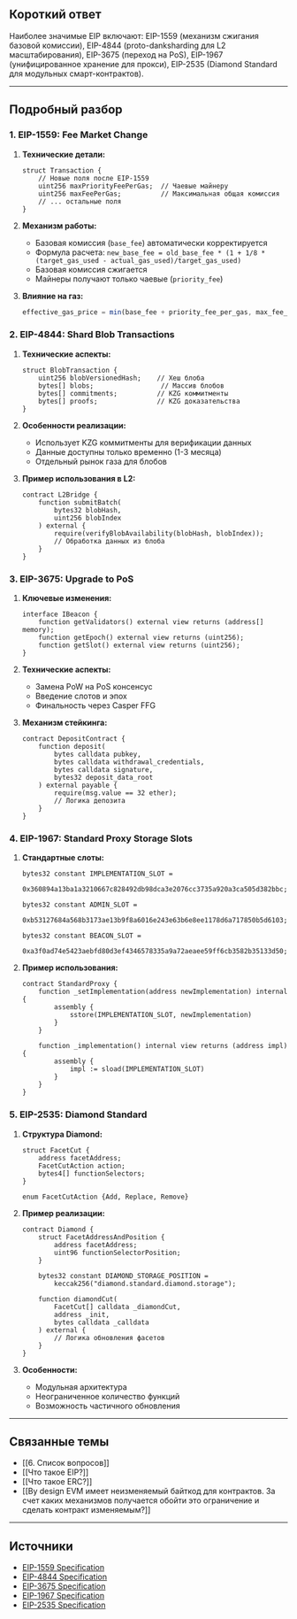 ## Короткий ответ

Наиболее значимые EIP включают: EIP-1559 (механизм сжигания базовой комиссии), EIP-4844 (proto-danksharding для L2 масштабирования), EIP-3675 (переход на PoS), EIP-1967 (унифицированное хранение для прокси), EIP-2535 (Diamond Standard для модульных смарт-контрактов).

---

## Подробный разбор

### **1. EIP-1559: Fee Market Change**

1. **Технические детали:**
   ```solidity
   struct Transaction {
       // Новые поля после EIP-1559
       uint256 maxPriorityFeePerGas;  // Чаевые майнеру
       uint256 maxFeePerGas;          // Максимальная общая комиссия
       // ... остальные поля
   }
   ```

2. **Механизм работы:**
   - Базовая комиссия (`base_fee`) автоматически корректируется
   - Формула расчета: `new_base_fee = old_base_fee * (1 + 1/8 * (target_gas_used - actual_gas_used)/target_gas_used)`
   - Базовая комиссия сжигается
   - Майнеры получают только чаевые (`priority_fee`)

3. **Влияние на газ:**
   ```javascript
   effective_gas_price = min(base_fee + priority_fee_per_gas, max_fee_per_gas)
   ```

### **2. EIP-4844: Shard Blob Transactions**

1. **Технические аспекты:**
   ```solidity
   struct BlobTransaction {
       uint256 blobVersionedHash;    // Хеш блоба
       bytes[] blobs;                 // Массив блобов
       bytes[] commitments;          // KZG коммитменты
       bytes[] proofs;               // KZG доказательства
   }
   ```

2. **Особенности реализации:**
   - Использует KZG коммитменты для верификации данных
   - Данные доступны только временно (1-3 месяца)
   - Отдельный рынок газа для блобов

3. **Пример использования в L2:**
   ```solidity
   contract L2Bridge {
       function submitBatch(
           bytes32 blobHash,
           uint256 blobIndex
       ) external {
           require(verifyBlobAvailability(blobHash, blobIndex));
           // Обработка данных из блоба
       }
   }
   ```

### **3. EIP-3675: Upgrade to PoS**

1. **Ключевые изменения:**
   ```solidity
   interface IBeacon {
       function getValidators() external view returns (address[] memory);
       function getEpoch() external view returns (uint256);
       function getSlot() external view returns (uint256);
   }
   ```

2. **Технические аспекты:**
   - Замена PoW на PoS консенсус
   - Введение слотов и эпох
   - Финальность через Casper FFG

3. **Механизм стейкинга:**
   ```solidity
   contract DepositContract {
       function deposit(
           bytes calldata pubkey,
           bytes calldata withdrawal_credentials,
           bytes calldata signature,
           bytes32 deposit_data_root
       ) external payable {
           require(msg.value == 32 ether);
           // Логика депозита
       }
   }
   ```

### **4. EIP-1967: Standard Proxy Storage Slots**

1. **Стандартные слоты:**
   ```solidity
   bytes32 constant IMPLEMENTATION_SLOT = 
       0x360894a13ba1a3210667c828492db98dca3e2076cc3735a920a3ca505d382bbc;
   
   bytes32 constant ADMIN_SLOT = 
       0xb53127684a568b3173ae13b9f8a6016e243e63b6e8ee1178d6a717850b5d6103;
   
   bytes32 constant BEACON_SLOT = 
       0xa3f0ad74e5423aebfd80d3ef4346578335a9a72aeaee59ff6cb3582b35133d50;
   ```

2. **Пример использования:**
   ```solidity
   contract StandardProxy {
       function _setImplementation(address newImplementation) internal {
           assembly {
               sstore(IMPLEMENTATION_SLOT, newImplementation)
           }
       }
       
       function _implementation() internal view returns (address impl) {
           assembly {
               impl := sload(IMPLEMENTATION_SLOT)
           }
       }
   }
   ```

### **5. EIP-2535: Diamond Standard**

1. **Структура Diamond:**
   ```solidity
   struct FacetCut {
       address facetAddress;
       FacetCutAction action;
       bytes4[] functionSelectors;
   }
   
   enum FacetCutAction {Add, Replace, Remove}
   ```

2. **Пример реализации:**
   ```solidity
   contract Diamond {
       struct FacetAddressAndPosition {
           address facetAddress;
           uint96 functionSelectorPosition;
       }
   
       bytes32 constant DIAMOND_STORAGE_POSITION = 
           keccak256("diamond.standard.diamond.storage");
           
       function diamondCut(
           FacetCut[] calldata _diamondCut,
           address _init,
           bytes calldata _calldata
       ) external {
           // Логика обновления фасетов
       }
   }
   ```

3. **Особенности:**
   - Модульная архитектура
   - Неограниченное количество функций
   - Возможность частичного обновления

---

## Связанные темы
- [[6. Список вопросов]]
- [[Что такое EIP?]]
- [[Что такое ERC?]]
- [[By design EVM имеет неизменяемый байткод для контрактов. За счет каких механизмов получается обойти это ограничение и сделать контракт изменяемым?]]

---

## Источники
- [EIP-1559 Specification](https://eips.ethereum.org/EIPS/eip-1559)
- [EIP-4844 Specification](https://eips.ethereum.org/EIPS/eip-4844)
- [EIP-3675 Specification](https://eips.ethereum.org/EIPS/eip-3675)
- [EIP-1967 Specification](https://eips.ethereum.org/EIPS/eip-1967)
- [EIP-2535 Specification](https://eips.ethereum.org/EIPS/eip-2535) 